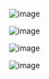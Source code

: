 ![image](https://github.com/nattar-kani/python-Q-A/assets/98700794/b060e8f1-5a1c-4748-b6d9-be7eaa113077)

![image](https://github.com/nattar-kani/python-Q-A/assets/98700794/d95452de-ad3d-466b-bbd3-23fd24868869)

![image](https://github.com/nattar-kani/sql-interview-Q-A/assets/98700794/23afa017-2d30-40f1-84e9-14202f7aa89b)

![image](https://github.com/nattar-kani/notes-cheatsheets/assets/98700794/5fc64743-58c8-404d-a247-cb7dcb7ef47a)

